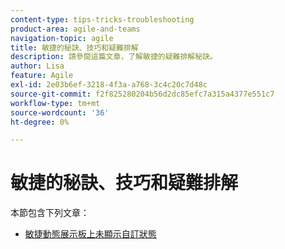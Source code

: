 ```yaml
---
content-type: tips-tricks-troubleshooting
product-area: agile-and-teams
navigation-topic: agile
title: 敏捷的秘訣、技巧和疑難排解
description: 請參閱這篇文章，了解敏捷的疑難排解秘訣。
author: Lisa
feature: Agile
exl-id: 2e03b6ef-3218-4f3a-a768-3c4c20c7d48c
source-git-commit: f2f825280204b56d2dc85efc7a315a4377e551c7
workflow-type: tm+mt
source-wordcount: '36'
ht-degree: 0%

---
```


# 敏捷的秘訣、技巧和疑難排解

本節包含下列文章：

* [敏捷動態展示板上未顯示自訂狀態](../../agile/tips-tricks-and-troubleshooting/custom-status-does-not-show.md)
